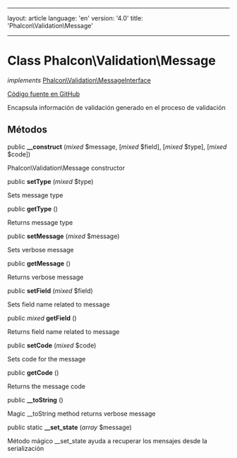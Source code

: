 * * *

layout: article language: 'en' version: '4.0' title: 'Phalcon\Validation\Message'

* * *

# Class **Phalcon\Validation\Message**

*implements* [Phalcon\Validation\MessageInterface](/4.0/en/api/Phalcon_Validation_MessageInterface)

<a href="https://github.com/phalcon/cphalcon/tree/v4.0.0/phalcon/validation/message.zep" class="btn btn-default btn-sm">Código fuente en GitHub</a>

Encapsula información de validación generado en el proceso de validación

## Métodos

public **__construct** (*mixed* $message, [*mixed* $field], [*mixed* $type], [*mixed* $code])

Phalcon\Validation\Message constructor

public **setType** (*mixed* $type)

Sets message type

public **getType** ()

Returns message type

public **setMessage** (*mixed* $message)

Sets verbose message

public **getMessage** ()

Returns verbose message

public **setField** (*mixed* $field)

Sets field name related to message

public *mixed* **getField** ()

Returns field name related to message

public **setCode** (*mixed* $code)

Sets code for the message

public **getCode** ()

Returns the message code

public **__toString** ()

Magic __toString method returns verbose message

public static **__set_state** (*array* $message)

Método mágico __set_state ayuda a recuperar los mensajes desde la serialización